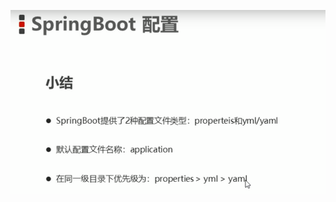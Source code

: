 ![image-20211209231545654](MarkDownImages/06-springboot配置-配置文件分类.assets/image-20211209231545654.png)
